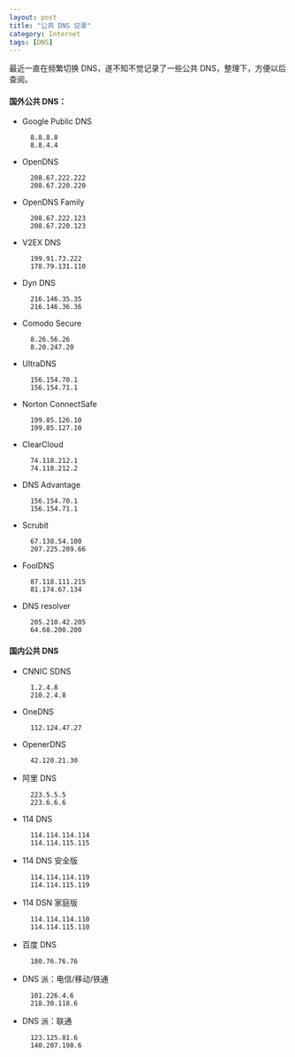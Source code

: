 ```yaml
---
layout: post
title: "公共 DNS 记录"
category: Internet
tags: [DNS]
---
```


最近一直在频繁切换 DNS，遂不知不觉记录了一些公共 DNS，整理下，方便以后查阅。

#### 国外公共 DNS：

- Google Public DNS

        8.8.8.8
        8.8.4.4

<!-- more -->

- OpenDNS

        208.67.222.222
        208.67.220.220

- OpenDNS Family

        208.67.222.123
        208.67.220.123

- V2EX DNS

        199.91.73.222
        178.79.131.110

- Dyn DNS

        216.146.35.35
        216.146.36.36

- Comodo Secure

        8.26.56.26
        8.20.247.20

- UltraDNS

        156.154.70.1
        156.154.71.1

- Norton ConnectSafe

        199.85.126.10
        199.85.127.10

- ClearCloud

        74.118.212.1
        74.118.212.2

- DNS Advantage

        156.154.70.1
        156.154.71.1

- Scrubit

        67.138.54.100
        207.225.209.66

- FoolDNS

        87.118.111.215
        81.174.67.134

- DNS resolver

        205.210.42.205
        64.68.200.200

#### 国内公共 DNS

- CNNIC SDNS

        1.2.4.8
        210.2.4.8

- OneDNS

        112.124.47.27

- OpenerDNS

        42.120.21.30

- 阿里 DNS

        223.5.5.5
        223.6.6.6

- 114 DNS

        114.114.114.114
        114.114.115.115

- 114 DNS 安全版

        114.114.114.119
        114.114.115.119

- 114 DSN 家庭版

        114.114.114.110
        114.114.115.110

- 百度 DNS

        180.76.76.76

- DNS 派：电信/移动/铁通

        101.226.4.6
        218.30.118.6

- DNS 派：联通

        123.125.81.6
        140.207.198.6

